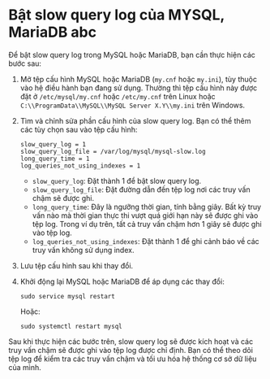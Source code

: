 # Bật slow query log của MYSQL, MariaDB abc

Để bật slow query log trong MySQL hoặc MariaDB, bạn cần thực hiện các bước sau:

1. Mở tệp cấu hình MySQL hoặc MariaDB (`my.cnf` hoặc `my.ini`), tùy thuộc vào hệ điều hành bạn đang sử dụng. Thường thì tệp cấu hình này được đặt ở `/etc/mysql/my.cnf` hoặc `/etc/my.cnf` trên Linux hoặc `C:\\ProgramData\\MySQL\\MySQL Server X.Y\\my.ini` trên Windows.
2. Tìm và chỉnh sửa phần cấu hình của slow query log. Bạn có thể thêm các tùy chọn sau vào tệp cấu hình:
    
    ```
    slow_query_log = 1
    slow_query_log_file = /var/log/mysql/mysql-slow.log
    long_query_time = 1
    log_queries_not_using_indexes = 1
    
    ```
    
    - `slow_query_log`: Đặt thành 1 để bật slow query log.
    - `slow_query_log_file`: Đặt đường dẫn đến tệp log nơi các truy vấn chậm sẽ được ghi.
    - `long_query_time`: Đây là ngưỡng thời gian, tính bằng giây. Bất kỳ truy vấn nào mà thời gian thực thi vượt quá giới hạn này sẽ được ghi vào tệp log. Trong ví dụ trên, tất cả truy vấn chậm hơn 1 giây sẽ được ghi vào tệp log.
    - `log_queries_not_using_indexes`: Đặt thành 1 để ghi cảnh báo về các truy vấn không sử dụng index.
3. Lưu tệp cấu hình sau khi thay đổi.
4. Khởi động lại MySQL hoặc MariaDB để áp dụng các thay đổi:
    
    ```
    sudo service mysql restart
    
    ```
    
    Hoặc:
    
    ```
    sudo systemctl restart mysql
    
    ```
    

Sau khi thực hiện các bước trên, slow query log sẽ được kích hoạt và các truy vấn chậm sẽ được ghi vào tệp log được chỉ định. Bạn có thể theo dõi tệp log để kiểm tra các truy vấn chậm và tối ưu hóa hệ thống cơ sở dữ liệu của mình.